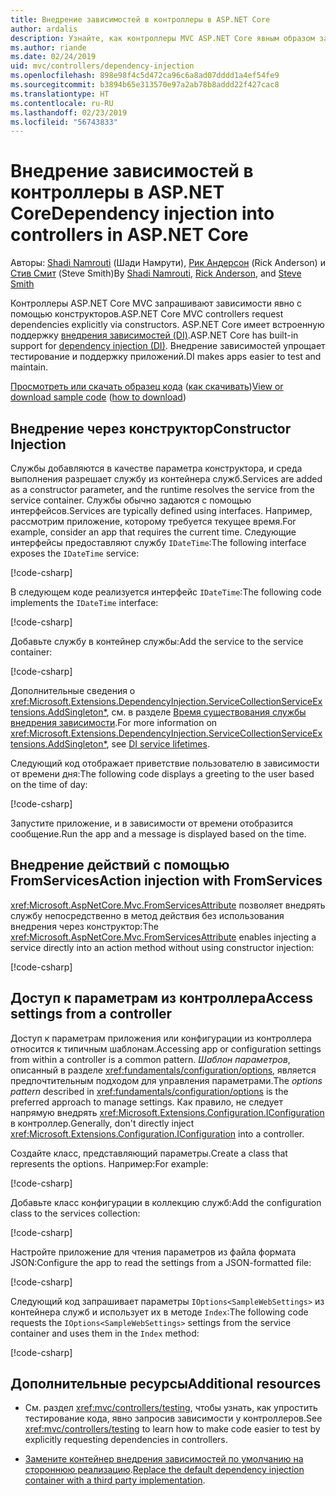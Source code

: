 ```yaml
---
title: Внедрение зависимостей в контроллеры в ASP.NET Core
author: ardalis
description: Узнайте, как контроллеры MVC ASP.NET Core явным образом запрашивают зависимости с помощью конструкторов с внедрением зависимостей в ASP.NET Core.
ms.author: riande
ms.date: 02/24/2019
uid: mvc/controllers/dependency-injection
ms.openlocfilehash: 898e98f4c5d472ca96c6a8ad07dddd1a4ef54fe9
ms.sourcegitcommit: b3894b65e313570e97a2ab78b8addd22f427cac8
ms.translationtype: HT
ms.contentlocale: ru-RU
ms.lasthandoff: 02/23/2019
ms.locfileid: "56743833"
---
```

# <a name="dependency-injection-into-controllers-in-aspnet-core"></a><span data-ttu-id="da709-103">Внедрение зависимостей в контроллеры в ASP.NET Core</span><span class="sxs-lookup"><span data-stu-id="da709-103">Dependency injection into controllers in ASP.NET Core</span></span>

<a name="dependency-injection-controllers"></a>

<span data-ttu-id="da709-104">Авторы: [Shadi Namrouti](https://github.com/shadinamrouti) (Шади Намрути), [Рик Андерсон](https://twitter.com/RickAndMSFT) (Rick Anderson) и [Стив Смит](https://github.com/ardalis) (Steve Smith)</span><span class="sxs-lookup"><span data-stu-id="da709-104">By [Shadi Namrouti](https://github.com/shadinamrouti), [Rick Anderson](https://twitter.com/RickAndMSFT), and [Steve Smith](https://github.com/ardalis)</span></span>

<span data-ttu-id="da709-105">Контроллеры ASP.NET Core MVC запрашивают зависимости явно с помощью конструкторов.</span><span class="sxs-lookup"><span data-stu-id="da709-105">ASP.NET Core MVC controllers request dependencies explicitly via constructors.</span></span> <span data-ttu-id="da709-106">ASP.NET Core имеет встроенную поддержку [внедрения зависимостей (DI)](xref:fundamentals/dependency-injection).</span><span class="sxs-lookup"><span data-stu-id="da709-106">ASP.NET Core has built-in support for [dependency injection (DI)](xref:fundamentals/dependency-injection).</span></span> <span data-ttu-id="da709-107">Внедрение зависимостей упрощает тестирование и поддержку приложений.</span><span class="sxs-lookup"><span data-stu-id="da709-107">DI makes apps easier to test and maintain.</span></span>

<span data-ttu-id="da709-108">[Просмотреть или скачать образец кода](https://github.com/aspnet/Docs/tree/master/aspnetcore/mvc/controllers/dependency-injection/sample) ([как скачивать](xref:index#how-to-download-a-sample))</span><span class="sxs-lookup"><span data-stu-id="da709-108">[View or download sample code](https://github.com/aspnet/Docs/tree/master/aspnetcore/mvc/controllers/dependency-injection/sample) ([how to download](xref:index#how-to-download-a-sample))</span></span>

## <a name="constructor-injection"></a><span data-ttu-id="da709-109">Внедрение через конструктор</span><span class="sxs-lookup"><span data-stu-id="da709-109">Constructor Injection</span></span>

<span data-ttu-id="da709-110">Службы добавляются в качестве параметра конструктора, и среда выполнения разрешает службу из контейнера служб.</span><span class="sxs-lookup"><span data-stu-id="da709-110">Services are added as a constructor parameter, and the runtime resolves the service from the service container.</span></span> <span data-ttu-id="da709-111">Службы обычно задаются с помощью интерфейсов.</span><span class="sxs-lookup"><span data-stu-id="da709-111">Services are typically defined using interfaces.</span></span> <span data-ttu-id="da709-112">Например, рассмотрим приложение, которому требуется текущее время.</span><span class="sxs-lookup"><span data-stu-id="da709-112">For example, consider an app that requires the current time.</span></span> <span data-ttu-id="da709-113">Следующие интерфейсы предоставляют службу `IDateTime`:</span><span class="sxs-lookup"><span data-stu-id="da709-113">The following interface exposes the `IDateTime` service:</span></span>

[!code-csharp[](dependency-injection/sample/ControllerDI/Interfaces/IDateTime.cs?name=snippet)]

<span data-ttu-id="da709-114">В следующем коде реализуется интерфейс `IDateTime`:</span><span class="sxs-lookup"><span data-stu-id="da709-114">The following code implements the `IDateTime` interface:</span></span>

[!code-csharp[](dependency-injection/sample/ControllerDI/Services/SystemDateTime.cs?name=snippet)]

<span data-ttu-id="da709-115">Добавьте службу в контейнер службы:</span><span class="sxs-lookup"><span data-stu-id="da709-115">Add the service to the service container:</span></span>

[!code-csharp[](dependency-injection/sample/ControllerDI/Startup1.cs?name=snippet&highlight=3)]

<span data-ttu-id="da709-116">Дополнительные сведения о <xref:Microsoft.Extensions.DependencyInjection.ServiceCollectionServiceExtensions.AddSingleton*>, см. в разделе [Время существования службы внедрения зависимости](xref:fundamentals/dependency-injection#service-lifetimes).</span><span class="sxs-lookup"><span data-stu-id="da709-116">For more information on <xref:Microsoft.Extensions.DependencyInjection.ServiceCollectionServiceExtensions.AddSingleton*>, see [DI service lifetimes](xref:fundamentals/dependency-injection#service-lifetimes).</span></span>

<span data-ttu-id="da709-117">Следующий код отображает приветствие пользователю в зависимости от времени дня:</span><span class="sxs-lookup"><span data-stu-id="da709-117">The following code displays a greeting to the user based on the time of day:</span></span>

[!code-csharp[](dependency-injection/sample/ControllerDI/Controllers/HomeController.cs?name=snippet)]

<span data-ttu-id="da709-118">Запустите приложение, и в зависимости от времени отобразится сообщение.</span><span class="sxs-lookup"><span data-stu-id="da709-118">Run the app and a message is displayed based on the time.</span></span>

## <a name="action-injection-with-fromservices"></a><span data-ttu-id="da709-119">Внедрение действий с помощью FromServices</span><span class="sxs-lookup"><span data-stu-id="da709-119">Action injection with FromServices</span></span>

<span data-ttu-id="da709-120"><xref:Microsoft.AspNetCore.Mvc.FromServicesAttribute> позволяет внедрять службу непосредственно в метод действия без использования внедрения через конструктор:</span><span class="sxs-lookup"><span data-stu-id="da709-120">The <xref:Microsoft.AspNetCore.Mvc.FromServicesAttribute> enables injecting a service directly into an action method without using constructor injection:</span></span>

[!code-csharp[](dependency-injection/sample/ControllerDI/Controllers/HomeController.cs?name=snippet2)]

## <a name="access-settings-from-a-controller"></a><span data-ttu-id="da709-121">Доступ к параметрам из контроллера</span><span class="sxs-lookup"><span data-stu-id="da709-121">Access settings from a controller</span></span>

<span data-ttu-id="da709-122">Доступ к параметрам приложения или конфигурации из контроллера относится к типичным шаблонам.</span><span class="sxs-lookup"><span data-stu-id="da709-122">Accessing app or configuration settings from within a controller is a common pattern.</span></span> <span data-ttu-id="da709-123">*Шаблон параметров*, описанный в разделе <xref:fundamentals/configuration/options>, является предпочтительным подходом для управления параметрами.</span><span class="sxs-lookup"><span data-stu-id="da709-123">The *options pattern* described in <xref:fundamentals/configuration/options> is the preferred approach to manage settings.</span></span> <span data-ttu-id="da709-124">Как правило, не следует напрямую внедрять <xref:Microsoft.Extensions.Configuration.IConfiguration> в контроллер.</span><span class="sxs-lookup"><span data-stu-id="da709-124">Generally, don't directly inject <xref:Microsoft.Extensions.Configuration.IConfiguration> into a controller.</span></span>

<span data-ttu-id="da709-125">Создайте класс, представляющий параметры.</span><span class="sxs-lookup"><span data-stu-id="da709-125">Create a class that represents the options.</span></span> <span data-ttu-id="da709-126">Например:</span><span class="sxs-lookup"><span data-stu-id="da709-126">For example:</span></span>

[!code-csharp[](dependency-injection/sample/ControllerDI/Models/SampleWebSettings.cs?name=snippet)]

<span data-ttu-id="da709-127">Добавьте класс конфигурации в коллекцию служб:</span><span class="sxs-lookup"><span data-stu-id="da709-127">Add the configuration class to the services collection:</span></span>

[!code-csharp[](dependency-injection/sample/ControllerDI/Startup.cs?highlight=4&name=snippet1)]

<span data-ttu-id="da709-128">Настройте приложение для чтения параметров из файла формата JSON:</span><span class="sxs-lookup"><span data-stu-id="da709-128">Configure the app to read the settings from a JSON-formatted file:</span></span>

[!code-csharp[](dependency-injection/sample/ControllerDI/Program.cs?name=snippet&range=10-15)]

<span data-ttu-id="da709-129">Следующий код запрашивает параметры `IOptions<SampleWebSettings>` из контейнера служб и использует их в методе `Index`:</span><span class="sxs-lookup"><span data-stu-id="da709-129">The following code requests the `IOptions<SampleWebSettings>` settings from the service container and uses them in the `Index` method:</span></span>

[!code-csharp[](dependency-injection/sample/ControllerDI/Controllers/SettingsController.cs?name=snippet)]

## <a name="additional-resources"></a><span data-ttu-id="da709-130">Дополнительные ресурсы</span><span class="sxs-lookup"><span data-stu-id="da709-130">Additional resources</span></span>

* <span data-ttu-id="da709-131">См. раздел <xref:mvc/controllers/testing>, чтобы узнать, как упростить тестирование кода, явно запросив зависимости у контроллеров.</span><span class="sxs-lookup"><span data-stu-id="da709-131">See <xref:mvc/controllers/testing> to learn how to make code easier to test by explicitly requesting dependencies in controllers.</span></span>

* <span data-ttu-id="da709-132">[Замените контейнер внедрения зависимостей по умолчанию на стороннюю реализацию](xref:fundamentals/dependency-injection#default-service-container-replacement).</span><span class="sxs-lookup"><span data-stu-id="da709-132">[Replace the default dependency injection container with a third party implementation](xref:fundamentals/dependency-injection#default-service-container-replacement).</span></span>
